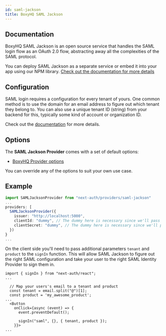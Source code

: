 ```yaml
---
id: saml-jackson
title: BoxyHQ SAML Jackson
---
```


## Documentation

BoxyHQ SAML Jackson is an open source service that handles the SAML login flow as an OAuth 2.0 flow, abstracting away all the complexities of the SAML protocol.

You can deploy SAML Jackson as a separate service or embed it into your app using our NPM library. [Check out the documentation for more details](https://boxyhq.com/docs/jackson/deploy)

## Configuration

SAML login requires a configuration for every tenant of yours. One common method is to use the domain for an email address to figure out which tenant they belong to. You can also use a unique tenant ID (string) from your backend for this, typically some kind of account or organization ID.

Check out the [documentation](https://boxyhq.com/docs/jackson/saml-flow#2-saml-config-api) for more details.

## Options

The **SAML Jackson Provider** comes with a set of default options:

- [BoxyHQ Provider options](https://github.com/nextauthjs/next-auth/tree/main/packages/next-auth/src/providers/saml-jackson.ts)

You can override any of the options to suit your own use case.

## Example

```ts
import SAMLJacksonProvider from "next-auth/providers/saml-jackson"
...
providers: [
  SAMLJacksonProvider({
    issuer: "http://localhost:5000",
    clientId: "dummy", // The dummy here is necessary since we'll pass tenant and product custom attributes in the client code
    clientSecret: "dummy", // The dummy here is necessary since we'll pass tenant and product custom attributes in the client code
  })
}
...
```

On the client side you'll need to pass additional parameters `tenant` and `product` to the `signIn` function. This will allow SAML Jackson to figure out the right SAML configuration and take your user to the right SAML Identity Provider to sign them in.

```tsx
import { signIn } from "next-auth/react";
...

  // Map your users's email to a tenant and product
  const tenant = email.split("@")[1];
  const product = 'my_awesome_product';
...
  <Button
    onClick={async (event) => {
      event.preventDefault();

      signIn("saml", {}, { tenant, product });
    }}>
...
```